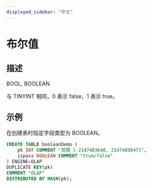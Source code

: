 ```yaml
---
displayed_sidebar: "中文"
---
```


# 布尔值

## 描述

BOOL, BOOLEAN

与 TINYINT 相同，0 表示 false，1 表示 true。

## 示例

在创建表时指定字段类型为 BOOLEAN。

```sql
CREATE TABLE booleanDemo (
    pk INT COMMENT "范围 [-2147483648, 2147483647]",
    ispass BOOLEAN COMMENT "true/false"
) ENGINE=OLAP 
DUPLICATE KEY(pk)
COMMENT "OLAP"
DISTRIBUTED BY HASH(pk);
```